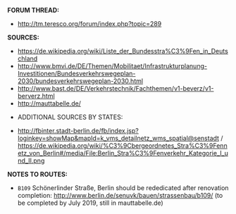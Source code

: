 ﻿**FORUM THREAD:**
- http://tm.teresco.org/forum/index.php?topic=289


**SOURCES:**
- https://de.wikipedia.org/wiki/Liste_der_Bundesstra%C3%9Fen_in_Deutschland
- http://www.bmvi.de/DE/Themen/Mobilitaet/Infrastrukturplanung-Investitionen/Bundesverkehrswegeplan-2030/bundesverkehrswegeplan-2030.html
- http://www.bast.de/DE/Verkehrstechnik/Fachthemen/v1-beverz/v1-berverz.html
- http://mauttabelle.de/


* ADDITIONAL SOURCES BY STATES:
- http://fbinter.stadt-berlin.de/fb/index.jsp?loginkey=showMap&mapId=k_vms_detailnetz_wms_spatial@senstadt / https://de.wikipedia.org/wiki/%C3%9Cbergeordnetes_Stra%C3%9Fennetz_von_Berlin#/media/File:Berlin_Stra%C3%9Fenverkehr_Kategorie_I_und_II.png


**NOTES TO ROUTES:**
- `B109` Schönerlinder Straße, Berlin should be rededicated after renovation completion: http://www.berlin.de/senuvk/bauen/strassenbau/b109/ (to be completed by July 2019, still in mauttabelle.de)
